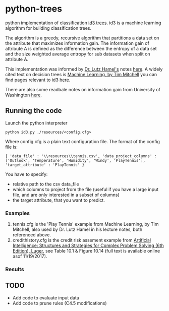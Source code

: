 # python-trees
python implementation of classification [id3 trees](https://en.wikipedia.org/wiki/ID3_algorithm). id3 is a machine learning algorithm for building classification trees.

The algorithm is a greedy, recursive algorithm that partitions a data set on the attribute that maximizes information gain. The information gain of attribute A is defined as the difference between the entropy of a data set and the size weighted average entropy for sub datasets when split on attribute A. 

This implementation was informed by [Dr. Lutz Hamel's](http://homepage.cs.uri.edu/faculty/hamel/) notes [here](http://homepage.cs.uri.edu/faculty/hamel/courses/2016/spring2016/csc581/lecture-notes/31-decision-trees.pdf). A widely cited text on decision trees is [Machine Learning, by Tim Mitchell](https://www.amazon.com/Machine-Learning-Tom-M-Mitchell/dp/0070428077) you can find pages relevant to id3 [here](http://www.cs.princeton.edu/courses/archive/spr07/cos424/papers/mitchell-dectrees.pdf).

There are also some readbale notes on information gain from University of Washington [here](https://courses.cs.washington.edu/courses/cse455/10au/notes/InfoGain.pdf).

## Running the code
Launch the python interpreter 

```python id3.py ./resources/<config.cfg>```

Where config.cfg is a plain text configuration file. The format of the config file is:

``
{
   'data_file' : '\\resources\\tennis.csv',
   'data_project_columns' : ['Outlook', 'Temperature', 'Humidity', 'Windy', 'PlayTennis'],
   'target_attribute' : 'PlayTennis'
}
``

You have to specify:
 + relative path to the csv data_file
 + which columns to project from the file (useful if you have a large input file, and are only interested in a subset of columns)
 + the target attribute, that you want to predict.

### Examples
1. tennis.cfg is the 'Play Tennis' example from Machine Learning, by Tim Mitchell, also used by Dr. Lutz Hamel in his lecture notes, both referenced above.
2. credithistory.cfg is the credit risk assement example from [Artificial Intelligence: Structures and Strategies for Complex Problem Solving (6th Edition), Luger](https://www.amazon.com/Artificial-Intelligence-Structures-Strategies-Complex/dp/0321545893), see Table 10.1 & Figure 10.14 (full text is available online asof 11/19/2017).  

### Results

[results]: ./resources/results.png "Tennis & Credit Assesment Examples"

## TODO
- Add code to evaluate input data
- Add code to prune rules (C4.5 modifications)
